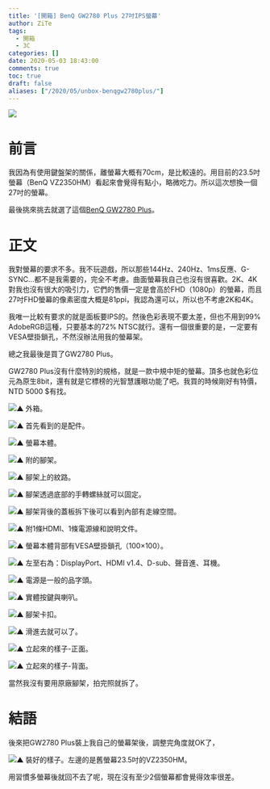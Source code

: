 ```yaml
---
title: '[開箱] BenQ GW2780 Plus 27吋IPS螢幕'
author: ZiTe
tags:
  - 開箱
  - 3C
categories: []
date: 2020-05-03 18:43:00
comments: true
toc: true
draft: false
aliases: ["/2020/05/unbox-benqgw2780plus/"]
---
```

![](https://1.bp.blogspot.com/-Yt9q3oVyt3w/Xq6qG1YpZeI/AAAAAAAACSU/3G9o-BC0H7c54ZmU1ojwrkxvPFR5wJFBQCPcBGAsYHg/s400/BenQ%2BGW2780%2BPlus_15.JPG)

# 前言

我因為有使用鍵盤架的關係，離螢幕大概有70cm，是比較遠的。用目前的23.5吋螢幕（BenQ VZ2350HM）看起來會覺得有點小，略微吃力。所以這次想換一個27吋的螢幕。

最後挑來挑去就選了這個[BenQ GW2780 Plus](https://www.benq.com/zh-tw/monitor/video-enjoyment/gw2780-plus.html)。

<!--more-->

# 正文

我對螢幕的要求不多。我不玩遊戲，所以那些144Hz、240Hz、1ms反應、G-SYNC...都不是我需要的，完全不考慮。曲面螢幕我自己也沒有很喜歡。2K、4K對我也沒有很大的吸引力，它們的售價一定是會高於FHD（1080p）的螢幕，而且27吋FHD螢幕的像素密度大概是81ppi，我認為還可以，所以也不考慮2K和4K。

我唯一比較有要求的就是面板要IPS的。然後色彩表現不要太差，但也不用到99% AdobeRGB這種，只要基本的72% NTSC就行。還有一個很重要的是，一定要有VESA壁掛鎖孔，不然沒辦法用我的螢幕架。

總之我最後是買了GW2780 Plus。

GW2780 Plus沒有什麼特別的規格，就是一款中規中矩的螢幕。頂多也就色彩位元為原生8bit，還有就是它標榜的光智慧護眼功能了吧。我買的時候剛好有特價，NTD 5000 $有找。

![▲ 外箱。](https://1.bp.blogspot.com/-IsG9RGUQpWw/Xq6iBG4c7VI/AAAAAAAACR0/M-XRzPaRiKwd45cK2QE6tATusGvkl59ygCPcBGAsYHg/s1600/BenQ%2BGW2780%2BPlus_01.JPG)

![▲ 首先看到的是配件。](https://1.bp.blogspot.com/-vZqTEV1yWZA/Xq6iBFv6hoI/AAAAAAAACR0/apawLZELHRIl_oFKxQqca5UhU8i-eeaWACPcBGAsYHg/s1600/BenQ%2BGW2780%2BPlus_02.JPG)

![▲ 螢幕本體。](https://4.bp.blogspot.com/-3-7qbIbLpgk/Xq6iBAhlS5I/AAAAAAAACR0/O8NUj8zjVjYDKNUa1OdXZyAJbib5gccmgCPcBGAsYHg/s1600/BenQ%2BGW2780%2BPlus_03.JPG)

![▲ 附的腳架。](https://3.bp.blogspot.com/-gj_oSBk0fA8/Xq6iBHIf51I/AAAAAAAACR0/Um4xgkWAi-8rrWjQ3MzoWs4fVCYICE3NACPcBGAsYHg/s1600/BenQ%2BGW2780%2BPlus_04.JPG)

![▲ 腳架上的紋路。](https://3.bp.blogspot.com/-1ih-E1ViPa4/Xq6iBH_zyvI/AAAAAAAACR0/-w9ec_DxYOcNEtRr1CjixT3frHWLgFxjACPcBGAsYHg/s1600/BenQ%2BGW2780%2BPlus_05.JPG)

![▲ 腳架透過底部的手轉螺絲就可以固定。](https://2.bp.blogspot.com/-P-bcXB-pg-w/Xq6iBMk1tmI/AAAAAAAACR0/9RaGDp0Elk0BlcJVF-hf1Eur89N7h8bGgCPcBGAsYHg/s1600/BenQ%2BGW2780%2BPlus_06.JPG)

![▲ 腳架背後的蓋板拆下後可以看到內部有走線空間。](https://3.bp.blogspot.com/-t2Ajc-I3sNQ/Xq6iBFHEagI/AAAAAAAACR0/vTytHuZSqTYWan0aHdGT-InuGHEcxoWDgCPcBGAsYHg/s1600/BenQ%2BGW2780%2BPlus_07.JPG)

![▲ 附1條HDMI、1條電源線和說明文件。](https://4.bp.blogspot.com/-J6j2yWqFL0c/Xq6iBG9Ov8I/AAAAAAAACR0/khc7p0-OM-4UXAeUc4qoMQNes9bqprIwwCPcBGAsYHg/s1600/BenQ%2BGW2780%2BPlus_08.JPG)

![▲ 螢幕本體背部有VESA壁掛鎖孔（100×100）。](https://1.bp.blogspot.com/-mo_i8UOgCwA/Xq6iBNlSV3I/AAAAAAAACR0/SxKEQksxJh0s-g4flD2E9pbH3FnSafKLgCPcBGAsYHg/s1600/BenQ%2BGW2780%2BPlus_09.JPG)

![▲ 左至右為：DisplayPort、HDMI v1.4、D-sub、聲音進、耳機。](https://3.bp.blogspot.com/-hrVZ539Z8u4/Xq6iBMRMOtI/AAAAAAAACR0/Lei-VEoBQUMsaToZPWy_hVjDKWOMIMOoQCPcBGAsYHg/s1600/BenQ%2BGW2780%2BPlus_10.JPG)

![▲ 電源是一般的品字頭。](https://1.bp.blogspot.com/-sYA6CQ_wrSo/Xq6iBKFj9oI/AAAAAAAACR0/Kp9XP_uh5e88YzcysmizBSBHg2mCAUeIQCPcBGAsYHg/s1600/BenQ%2BGW2780%2BPlus_11.JPG)

![▲ 實體按鍵與喇叭。](https://2.bp.blogspot.com/-Pm-znxYPUIU/Xq6iBAx6rlI/AAAAAAAACR0/LD6iX4rfW44io3XXNXDciQiMwja9cmdvQCPcBGAsYHg/s1600/BenQ%2BGW2780%2BPlus_12.JPG)

![▲ 腳架卡扣。](https://1.bp.blogspot.com/-UHVk27_P-ss/Xq6iBC9rZ8I/AAAAAAAACR0/te9PApuLI3gnlkL_WC95GGHI8aPw7MNwwCPcBGAsYHg/s1600/BenQ%2BGW2780%2BPlus_13.JPG)

![▲ 滑進去就可以了。](https://3.bp.blogspot.com/-H9_xwDhqnh0/Xq6iBJebQJI/AAAAAAAACR0/9dv1QNZWFM8TvxC0ZXWIEU4OHqvZiSMfgCPcBGAsYHg/s1600/BenQ%2BGW2780%2BPlus_14.JPG)

![▲ 立起來的樣子-正面。](https://3.bp.blogspot.com/-tf_6mlRJW6s/Xq6iBDIsd0I/AAAAAAAACR0/kinNSpbRw_Ad1suu_a2ZHcVae1T1566nwCPcBGAsYHg/s1600/BenQ%2BGW2780%2BPlus_15.JPG)

![▲ 立起來的樣子-背面。](https://4.bp.blogspot.com/-nl4UyZJmqKI/Xq6iBJFQXgI/AAAAAAAACR0/-a-pZa45Sn0eIcWdnK6xrtAWUFAC8uefQCPcBGAsYHg/s1600/BenQ%2BGW2780%2BPlus_16.JPG)

當然我沒有要用原廠腳架，拍完照就拆了。

# 結語

後來把GW2780 Plus裝上我自己的螢幕架後，調整完角度就OK了，

![▲ 裝好的樣子。左邊的是舊螢幕23.5吋的VZ2350HM。](https://2.bp.blogspot.com/-yaivZLxS12M/Xq6iBLO6SiI/AAAAAAAACR0/15gmH_n9URUJ_MLFlqsUEYwEwM4_zemvgCPcBGAsYHg/s1600/BenQ%2BGW2780%2BPlus_17.JPG)

用習慣多螢幕後就回不去了呢，現在沒有至少2個螢幕都會覺得效率很差。
